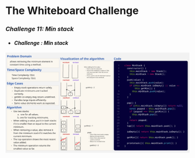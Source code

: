 # The Whiteboard Challenge

### *Challenge 11: Min stack*
- #### *Challenge : Min stack*
![Delete Middie](./MinStack.PNG)
